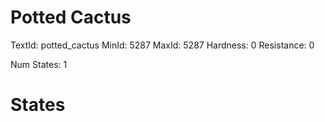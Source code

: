 # Potted Cactus
TextId: potted_cactus
MinId: 5287
MaxId: 5287
Hardness: 0
Resistance: 0

Num States: 1
# States
```

```